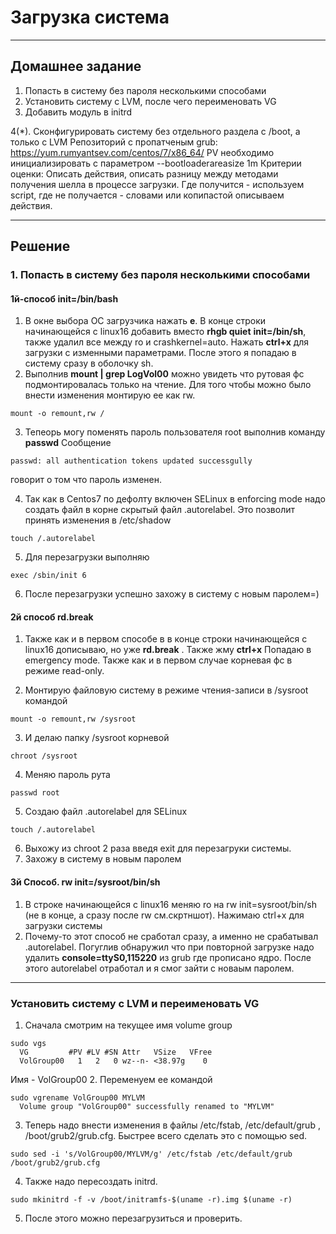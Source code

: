 # Загрузка система

---

## Домашнее задание

1. Попасть в систему без пароля несколькими способами
2. Установить систему с LVM, после чего переименовать VG
3. Добавить модуль в initrd

4(\*). Сконфигурировать систему без отдельного раздела с /boot, а только с LVM
Репозиторий с пропатченым grub: https://yum.rumyantsev.com/centos/7/x86_64/
PV необходимо инициализировать с параметром --bootloaderareasize 1m
Критерии оценки: Описать действия, описать разницу между методами получения шелла в процессе загрузки.
Где получится - используем script, где не получается - словами или копипастой описываем действия.

---

## Решение

### 1. Попасть в систему без пароля несколькими способами
#### 1й-способ init=/bin/bash

1. В окне выбора ОС загрузчика нажать **e**. В конце строки начинающейся с linux16 добавить вместо **rhgb quiet** **init=/bin/sh**, также удалил все между ro и crashkernel=auto. Нажать **ctrl+x** для загрузки с изменными параметрами. После этого я попадаю в систему сразу в оболочку sh. 
2. Выполнив **mount | grep LogVol00** можно увидеть что рутовая фс подмонтировалась только на чтение. Для того чтобы можно было внести изменения монтирую ее как rw.
```
mount -o remount,rw /
```
3. Тепеорь могу поменять пароль пользователя root выполнив команду **passwd**
Сообщение 
```
passwd: all authentication tokens updated successgully
```
говорит о том что пароль изменен.

4. Так как в Centos7 по дефолту включен SELinux в enforcing mode надо создать файл в корне скрытый файл .autorelabel. Это позволит принять изменения в /etc/shadow

```
touch /.autorelabel
```

5. Для перезагрузки выполняю

```
exec /sbin/init 6
```

6. После перезагрузки успешно захожу в систему с новым паролем=)

#### 2й способ rd.break

1. Также как и в первом способе в в конце строки начинающейся с linux16 дописываю, но уже **rd.break** . Также жму **ctrl+x**
Попадаю в emergency mode. Также как и в первом случае корневая фс в режиме read-only.

2. Монтирую файловую систему в режиме чтения-записи в /sysroot командой
```
mount -o remount,rw /sysroot
``` 
3. И делаю папку /sysroot корневой 
```
chroot /sysroot
```
4. Меняю пароль рута
```
passwd root
```
5. Создаю файл .autorelabel для SELinux
```
touch /.autorelabel
```
6. Выхожу из chroot 2 раза введя exit для перезагруки системы. 
7. Захожу в систему в новым паролем

#### 3й Способ. rw init=/sysroot/bin/sh
1. В строке начинающейся с linux16 меняю ro на rw init=sysroot/bin/sh (не в конце, а сразу после rw см.скртншот). Нажимаю ctrl+x для загрузки системы
2. Почему-то этот способ не сработал сразу, а именно не срабатывал .autorelabel. Погуглив обнаружил что при повторной загрузке надо удалить **console=ttyS0,115220** из grub где прописано ядро. После этого autorelabel отработал и я смог зайти с новаым паролем.

---

### Установить систему с LVM и переименовать VG

1. Сначала смотрим на текущее имя volume group
```
sudo vgs
  VG         #PV #LV #SN Attr   VSize   VFree
  VolGroup00   1   2   0 wz--n- <38.97g    0 

```
Имя - VolGroup00
2. Переменуем ее командой

```
sudo vgrename VolGroup00 MYLVM
  Volume group "VolGroup00" successfully renamed to "MYLVM"
```
3. Теперь надо внести изменения в файлы /etc/fstab, /etc/default/grub , /boot/grub2/grub.cfg. Быстрее всего сделать это с помощью sed.
```
sudo sed -i 's/VolGroup00/MYLVM/g' /etc/fstab /etc/default/grub /boot/grub2/grub.cfg
```
4. Также надо пересоздать initrd.

```
sudo mkinitrd -f -v /boot/initramfs-$(uname -r).img $(uname -r)
```

5. После этого можно перезагрузиться и проверить.


